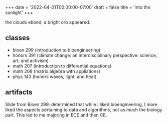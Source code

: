 +++
date = '2022-04-01T00:00:00-07:00'
draft = false
title = 'into the sunlight'
+++

the clouds ebbed; a bright orb appeared.

<!--more-->

## classes

- bioen 299 (introduction to bioengineering)
- honors 391 (climate change: an interdisciplinary perspective: science, art,
  and activism)
- math 207 (introduction to differential equations)
- math 208 (matrix algebra with appliations)
- phys 143 (honors waves, light, and heat)

## artifacts

Slide from Bioen 299: determined that while I liked bioengineering, I more liked
the aspects pertaining to data and algorithms, not as much the biology part.
This led to me majoring in ECE and then CE.
